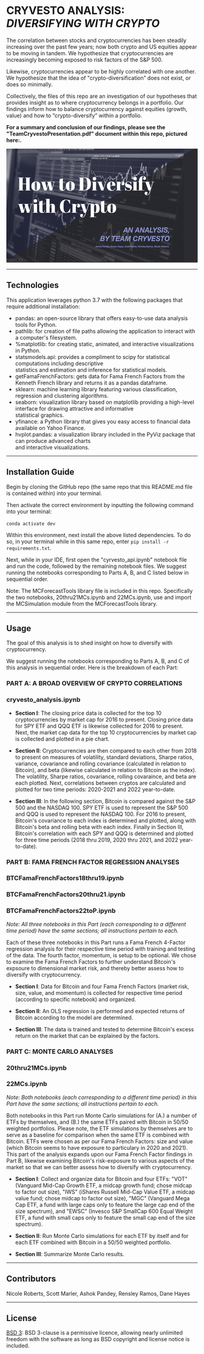 # CRYVESTO ANALYSIS: *DIVERSIFYING WITH CRYPTO*

The correlation between stocks and cryptocurrencies has been steadily increasing over the past few years; now both crypto and US equities appear to be moving in tandem. We hypothesize that cryptocurrencies are increasingly becoming exposed to risk factors of the S&P 500. 

Likewise, cryptocurrencies appear to be highly correlated with one another. We hypothesize that the idea of "crypto-diversification” does not exist, or does so minimally.

Collectively, the files of this repo are an investigation of our hypotheses that provides insight as to where cryptocurrency belongs in a portfolio. Our findings inform how to balance cryptocurrency against equities (growth, value) and how to “crypto-diversify” within a portfolio.

**For a summary and conclusion of our findings, please see the "TeamCryvestoPresentation.pdf" document within this repo, pictured here:.**

<img src= "images/analysiscover.png" width="530" height="300">

---
## Technologies

This application leverages python 3.7 with the following packages that require additional installation:

* pandas: an open-source library that offers easy-to-use data analysis tools for Python.
* pathlib: for creation of file paths allowing the application to interact with a computer's filesystem.
* %matplotlib: for creating static, animated, and interactive visualizations in Python.
* statsmodels.api: provides a compliment to scipy for statistical computations including descriptive    
   statistics and estimation and inference for statistical models.
* getFamaFrenchFactors: gets data for Fama French Factors from the Kenneth French library and returns it as a pandas dataframe.
* sklearn: machine learning library featuring various classification, regression and clustering algorithms.
* seaborn: visualization library based on matplotlib providing a high-level interface for drawing attractive and informative     
   statistical graphics.
* yfinance: a Python library that gives you easy access to financial data available on Yahoo Finance.
* hvplot.pandas: a visualization library included in the PyViz package that can produce advanced charts    
  and interactive visualizations. 

---
## Installation Guide

Begin by cloning the GitHub repo (the same repo that this README.md file is contained within) into your terminal. 

Then activate the correct environment by inputting the following command into your terminal:

`conda activate dev`

Within this environment, next install the above listed dependencies. To do so, in your terminal while in this same repo, enter `pip install -r requirements.txt`.

Next, while in your IDE, first open the "cyrvesto_api.ipynb" notebook file and run the code, followed by the remaining notebook files. We suggest running the notebooks corresponding to Parts A, B, and C listed below in sequential order. 

Note: The MCForecastTools library file is included in this repo. Specifically the two notebooks, 20thru21MCs.ipynb and 22MCs.ipynb, use and import the MCSimulation module from the MCForecastTools library.

---

## Usage

The goal of this analysis is to shed insight on how to diversify with cryptocurrency. 

We suggest running the notebooks corresponding to Parts A, B, and C of this analysis in sequential order. Here is the breakdown of each Part:


### **PART A: A BROAD OVERVIEW OF CRYPTO CORRELATIONS**
### cryvesto_analysis.ipynb

* **Section I**: The closing price data is collected for the top 10 cryptocurrencies by market cap for 2016 to present. Closing price data for SPY ETF and QQQ ETF is likewise collected for 2016 to present. Next, the market cap data for the top 10 cryptocurrencies by market cap is collected and plotted in a pie chart.

* **Section II**: Cryptocurrencies are then compared to each other from 2018 to present on measures of volatility, standard deviations, Sharpe ratios, variance, covariance and rolling covariance (calculated in relation to Bitcoin), and beta (likewise calculated in relation to Bitcoin as the index). The volatility, Sharpe ratios, covariance, rolling covaraince, and beta are each plotted.
Next, correlations between cryptos are calculated and plotted for two time periods: 2020-2021 and 2022 year-to-date.

* **Section III**: In the following section, Bitcoin is compared against the S&P 500 and the NASDAQ 100. SPY ETF is used to represent the S&P 500 and QQQ is used to represent the NASDAQ 100. For 2016 to present, Bitcoin's covariance to each index is determined and plotted, along with Bitcoin's beta and rolling beta with each index.
Finally in Section III, Bitcoin's correlation with each SPY and QQQ is determined and plotted for three time periods (2018 thru 2019, 2020 thru 2021, and 2022 year-to-date).


### **PART B: FAMA FRENCH FACTOR REGRESSION ANALYSES**
### BTCFamaFrenchFactors18thru19.ipynb
### BTCFamaFrenchFactors20thru21.ipynb
### BTCFamaFrenchFactors22toP.ipynb

*Note: All three notebooks in this Part (each corresponding to a different time period) have the same sections; all instructions pertain to each.*

Each of these three notebooks in this Part runs a Fama French 4-Factor regression analysis for their respective time period with training and testing of the data. The fourth factor, momentum, is setup to be optional. We chose to examine the Fama French Factors to further understand Bitcoin's expsoure to dimensional market risk, and thereby better assess how to diversify with cryptocurrency.

* **Section I**: Data for Bitcoin and four Fama French Factors (market risk, size, value, and momentum) is collected for respective time period (according to specific notebook) and organized. 

* **Section II**: An OLS regression is performed and expected returns of Bitcoin according to the model are determined.

* **Section III**: The data is trained and tested to determine Bitcoin's excess return on the market that can be explained by the factors.


### **PART C: MONTE CARLO ANALYSES**
### 20thru21MCs.ipynb
### 22MCs.ipynb

*Note: Both notebooks (each corresponding to a different time period) in this Part have the same sections; all instructions pertain to each.*

Both notebooks in this Part run Monte Carlo simulations for (A.) a number of ETFs by themselves, and (B.) the same ETFs paired with Bitcoin in 50/50 weighted portfolios. Please note, the ETF simulations by themselves are to serve as a baseline for comparison when the same ETF is combined with Bitcoin. ETFs were chosen as per our Fama French Factors: size and value (which Bitcoin seems to have exposure to particulary in 2020 and 2021). This part of the analysis expands upon our Fama French Factor findings in Part B, likewise examining Bitcoin's risk-exposure to various aspects of the market so that we can better assess how to diversify with cryptocurrency.

* **Section I**: Collect and organize data for Bitcoin and four ETFs: 
"VOT" (Vanguard Mid-Cap Growth ETF, a midcap growth fund; chose midcap to factor out size), "IWS" (iShares Russell Mid-Cap Value ETF, a midcap value fund; chose midcap to factor out size), "MGC" (Vanguard Mega Cap ETF, a fund with large caps only to feature the large cap end of the size spectrum), and "EWSC" (Invesco S&P SmallCap 600 Equal Weight ETF, a fund with small caps only to feature the small cap end of the size spectrum).

* **Section II**: Run Monte Carlo simulations for each ETF by itself and for each ETF combined with Bitcoin in a 50/50 weighted portfolio.

* **Section III**: Summarize Monte Carlo results.

---

## Contributors

Nicole Roberts, Scott Marler, Ashok Pandey, Rensley Ramos, Dane Hayes

---

## License

[BSD 3](https://choosealicense.com/licenses/bsd-3-clause-clear/): BSD 3-clause is a permissive licence, allowing nearly unlimited freedom with the software as long as BSD copyright and license notice is included.
